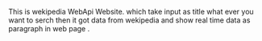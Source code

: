 This is wekipedia WebApi Website.  which take input as title what ever you want to serch then it got data from wekipedia and show real time data as paragraph in web page .
